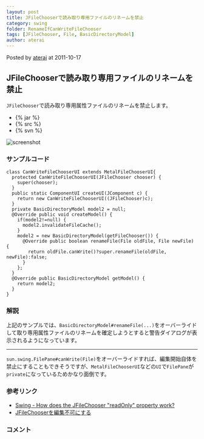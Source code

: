 ```yaml
---
layout: post
title: JFileChooserで読み取り専用ファイルのリネームを禁止
category: swing
folder: RenameIfCanWriteFileChooser
tags: [JFileChooser, File, BasicDirectoryModel]
author: aterai
---
```


Posted by [aterai](http://terai.xrea.jp/aterai.html) at 2011-10-17

## JFileChooserで読み取り専用ファイルのリネームを禁止
`JFileChooser`で読み取り専用属性ファイルのリネームを禁止します。

- {% jar %}
- {% src %}
- {% svn %}

<!-- dummy comment line for breaking list -->

![screenshot](https://lh5.googleusercontent.com/-7ODSj6DaIig/TpsQEay0NqI/AAAAAAAABDs/8fz14wjADj0/s800/RenameIfCanWriteFileChooser.png)

### サンプルコード
<pre class="prettyprint"><code>class CanWriteFileChooserUI extends MetalFileChooserUI{
  protected CanWriteFileChooserUI(JFileChooser chooser) {
    super(chooser);
  }
  public static ComponentUI createUI(JComponent c) {
    return new CanWriteFileChooserUI((JFileChooser)c);
  }
  private BasicDirectoryModel model2 = null;
  @Override public void createModel() {
    if(model2!=null) {
      model2.invalidateFileCache();
    }
    model2 = new BasicDirectoryModel(getFileChooser()) {
      @Override public boolean renameFile(File oldFile, File newFile) {
        return oldFile.canWrite()?super.renameFile(oldFile, newFile):false;
      }
    };
  }
  @Override public BasicDirectoryModel getModel() {
    return model2;
  }
}
</code></pre>

### 解説
上記のサンプルでは、`BasicDirectoryModel#renameFile(...)`をオーバーライドして取り専用属性ファイルのリネームを確定しようとすると警告ダイアログが表示されるようになっています。

- - - -
`sun.swing.FilePane#canWrite(File)`をオーバーライドすれば、編集開始自体を禁止にすることもできそうですが、`MetalFileChooserUI`などの`UI`で`FilePane`が`private`になっているためかなり面倒です。

### 参考リンク
- [Swing - How does the JFileChooser "readOnly" property work?](https://forums.oracle.com/thread/2300004)
- [JFileChooserを編集不可にする](http://terai.xrea.jp/Swing/ROFileChooser.html)

<!-- dummy comment line for breaking list -->

### コメント

